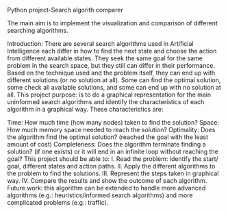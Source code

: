 Python project-Search algorith comparer

The main aim is to implement the visualization and comparison of different searching algorithms.

Introduction: There are several search algorithms used in Artificial Intelligence each differ in how to find the next state and choose the action from different available states. They seek the same goal for the same problem in the search space, but they still can differ in their performance. Based on the technique used and the problem itself, they can end up with different solutions (or no solution at all). Some can find the optimal solution, some check all available solutions, and some can end up with no solution at all. This project purpose: is to do a graphical representation for the main uninformed search algorithms and identify the characteristics of each algorithm in a graphical way. These characteristics are:

Time: How much time (how many nodes) taken to find the solution?
Space: How much memory space needed to reach the solution?
Optimality: Does the algorithm find the optimal solution? (reached the goal with the least amount of cost)
Completeness: Does the algorithm terminate finding a solution? (if one exists) or it will end in an infinite loop without reaching the goal? This project should be able to: I. Read the problem: identify the start/ goal, different states and action paths. II. Apply the different algorithms to the problem to find the solutions. III. Represent the steps taken in graphical way. IV. Compare the results and show the outcome of each algorithm. Future work: this algorithm can be extended to handle more advanced algorithms (e.g.: heuristics/informed search algorithms) and more complicated problems (e.g.: traffic).
